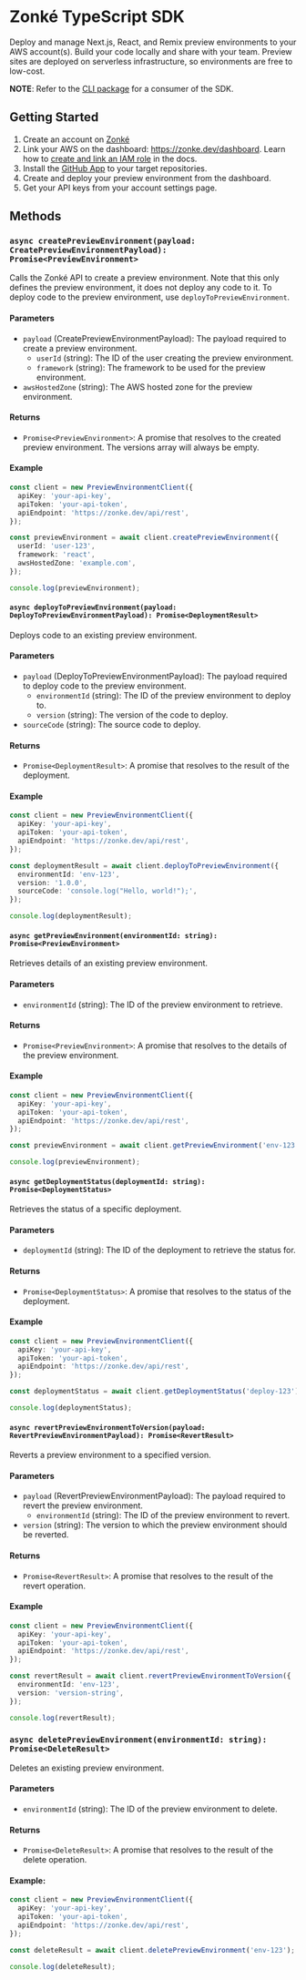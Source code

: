 # Zonké TypeScript SDK

Deploy and manage Next.js, React, and Remix preview environments to your AWS account(s). Build your code locally and share with your team. Preview sites are deployed on serverless infrastructure, so environments are free to low-cost.

**NOTE**: Refer to the [CLI package](https://github.com/zonke-inc/sdk-ts/tree/main/packages/cli#readme) for a consumer of the SDK.

## Getting Started
1. Create an account on [Zonké](https://zonke.dev/)
2. Link your AWS on the dashboard: https://zonke.dev/dashboard. Learn how to [create and link an IAM role](https://docs.zonke.dev/guides/aws/create-iam-access-role) in the docs.
3. Install the [GitHub App](https://github.com/apps/zonke-connector) to your target repositories.
4. Create and deploy your preview environment from the dashboard.
5. Get your API keys from your account settings page.


## Methods

### `async createPreviewEnvironment(payload: CreatePreviewEnvironmentPayload): Promise<PreviewEnvironment>`

Calls the Zonké API to create a preview environment. Note that this only defines the preview environment, it does not deploy any code to it. To deploy code to the preview environment, use `deployToPreviewEnvironment`.

#### Parameters
- `payload` (CreatePreviewEnvironmentPayload): The payload required to create a preview environment.
  - `userId` (string): The ID of the user creating the preview environment.
  - `framework` (string): The framework to be used for the preview environment.
- `awsHostedZone` (string): The AWS hosted zone for the preview environment.

#### Returns
- `Promise<PreviewEnvironment>`: A promise that resolves to the created preview environment. The versions array will always be empty.

#### Example
```typescript
const client = new PreviewEnvironmentClient({
  apiKey: 'your-api-key',
  apiToken: 'your-api-token',
  apiEndpoint: 'https://zonke.dev/api/rest',
});

const previewEnvironment = await client.createPreviewEnvironment({
  userId: 'user-123',
  framework: 'react',
  awsHostedZone: 'example.com',
});

console.log(previewEnvironment);
```

#### `async deployToPreviewEnvironment(payload: DeployToPreviewEnvironmentPayload): Promise<DeploymentResult>`

Deploys code to an existing preview environment.

#### Parameters
- `payload` (DeployToPreviewEnvironmentPayload): The payload required to deploy code to the preview environment.
  - `environmentId` (string): The ID of the preview environment to deploy to.
  - `version` (string): The version of the code to deploy.
- `sourceCode` (string): The source code to deploy.

#### Returns
- `Promise<DeploymentResult>`: A promise that resolves to the result of the deployment.

#### Example
```typescript
const client = new PreviewEnvironmentClient({
  apiKey: 'your-api-key',
  apiToken: 'your-api-token',
  apiEndpoint: 'https://zonke.dev/api/rest',
});

const deploymentResult = await client.deployToPreviewEnvironment({
  environmentId: 'env-123',
  version: '1.0.0',
  sourceCode: 'console.log("Hello, world!");',
});

console.log(deploymentResult);
```

#### `async getPreviewEnvironment(environmentId: string): Promise<PreviewEnvironment>`

Retrieves details of an existing preview environment.

#### Parameters
- `environmentId` (string): The ID of the preview environment to retrieve.

#### Returns
- `Promise<PreviewEnvironment>`: A promise that resolves to the details of the preview environment.

#### Example
```typescript
const client = new PreviewEnvironmentClient({
  apiKey: 'your-api-key',
  apiToken: 'your-api-token',
  apiEndpoint: 'https://zonke.dev/api/rest',
});

const previewEnvironment = await client.getPreviewEnvironment('env-123');

console.log(previewEnvironment);
```

#### `async getDeploymentStatus(deploymentId: string): Promise<DeploymentStatus>`

Retrieves the status of a specific deployment.

#### Parameters
- `deploymentId` (string): The ID of the deployment to retrieve the status for.

#### Returns
- `Promise<DeploymentStatus>`: A promise that resolves to the status of the deployment.

#### Example
```typescript
const client = new PreviewEnvironmentClient({
  apiKey: 'your-api-key',
  apiToken: 'your-api-token',
  apiEndpoint: 'https://zonke.dev/api/rest',
});

const deploymentStatus = await client.getDeploymentStatus('deploy-123');

console.log(deploymentStatus);
```

#### `async revertPreviewEnvironmentToVersion(payload: RevertPreviewEnvironmentPayload): Promise<RevertResult>`

Reverts a preview environment to a specified version.

#### Parameters
- `payload` (RevertPreviewEnvironmentPayload): The payload required to revert the preview environment.
  - `environmentId` (string): The ID of the preview environment to revert.
- `version` (string): The version to which the preview environment should be reverted.

#### Returns
- `Promise<RevertResult>`: A promise that resolves to the result of the revert operation.

#### Example
```typescript
const client = new PreviewEnvironmentClient({
  apiKey: 'your-api-key',
  apiToken: 'your-api-token',
  apiEndpoint: 'https://zonke.dev/api/rest',
});

const revertResult = await client.revertPreviewEnvironmentToVersion({
  environmentId: 'env-123',
  version: 'version-string',
});

console.log(revertResult);
```

### `async deletePreviewEnvironment(environmentId: string): Promise<DeleteResult>`

Deletes an existing preview environment.

#### Parameters
- `environmentId` (string): The ID of the preview environment to delete.

#### Returns
- `Promise<DeleteResult>`: A promise that resolves to the result of the delete operation.

#### Example:
```typescript
const client = new PreviewEnvironmentClient({
  apiKey: 'your-api-key',
  apiToken: 'your-api-token',
  apiEndpoint: 'https://zonke.dev/api/rest',
});

const deleteResult = await client.deletePreviewEnvironment('env-123');

console.log(deleteResult);
```
